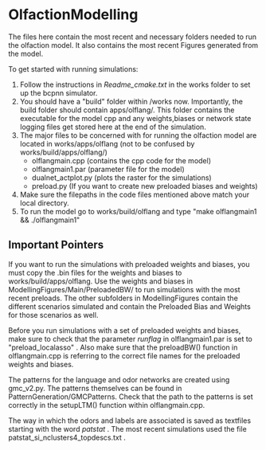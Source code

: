 # OlfactionModelling
The files here contain the most recent and necessary folders needed to run the olfaction model. It also contains the most recent Figures generated from the model.

To get started with running simulations: 

1. Follow the instructions in _Readme_cmake.txt_ in the works folder to set up the bcpnn simulator.
2. You should have a "build" folder within /works now. Importantly, the build folder should contain apps/olflang/. This folder contains the executable for the model cpp and any weights,biases or network state logging files get stored here at the end of the simulation.
3. The major files to be concerned with for running the olfaction model are located in works/apps/olflang (not to be confused by works/build/apps/olflang/)
   - olflangmain.cpp (contains the cpp code for the model)
   - olflangmain1.par (parameter file for the model)
   - dualnet_actplot.py (plots the raster for the simulations)
   - preload.py (If you want to create new preloaded biases and weights)   
4. Make sure the filepaths in the code files mentioned above match your local directory.
5. To run the model go to works/build/olflang and type "make olflangmain1 && ./olflangmain1"

## Important Pointers

If you want to run the simulations with preloaded weights and biases, you must copy the .bin files for the weights and biases to works/build/apps/olflang. Use the weights and biases in ModellingFigures/Main/PreloadedBW/ to run simulations with the most recent preloads. The other subfolders in ModellingFigures contain the different scenarios simulated and contain the Preloaded Bias and Weights for those scenarios as well. 

Before you run simulations with a set of preloaded weights and biases, make sure to check that the parameter _runflag_ in olflangmain1.par is set to "preload_localasso" . Also make sure that the preloadBW() function in olflangmain.cpp is referring to the correct file names for the preloaded weights and biases. 

The patterns for the language and odor networks are created using gmc_v2.py. The patterns themselves can be found in PatternGeneration/GMCPatterns. Check that the path to the patterns is set correctly in the setupLTM() function within olflangmain.cpp.

The way in which the odors and labels are associated is saved as textfiles starting with the word _patstat_ . The most recent simulations used the file patstat_si_nclusters4_topdescs.txt .  



